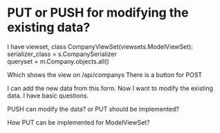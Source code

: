 
# PUT or PUSH for modifying the existing data?

I have viewset,
class CompanyViewSet(viewsets.ModelViewSet):
    serializer_class = s.CompanySerializer   
    queryset = m.Company.objects.all()

Which shows the view on /api/companys
There is a button for POST

I can add the new data from this form.
Now I want to modify the existing data.
I have basic questions.

PUSH can modify the data? or PUT should be implemented?

How PUT can be implemented for ModelViewSet?



        